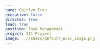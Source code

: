 ```yaml
---
name: Caitlyn Tran
executive: false
director: true
lead: true
position: Task Management
project: 211 Project
image: ../assets/default_exec_image.png
---
```

